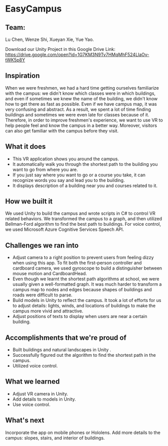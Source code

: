 # EasyCampus

## Team:
Lu Chen,
Wenze Shi,
Xueyan Xie,
Yue Yao.

Download our Unity Project in this Google Drive Link: https://drive.google.com/open?id=1G7KM3N9Tv7HMqMhF524LlaOv-tWK5p8Y

## Inspiration
When we were freshmen, we had a hard time getting ourselves familiarize with the campus: we didn't know which classes were in which buildings, and even if sometimes we knew the name of the building, we didn't know how to get there as fast as possible. Even if we have campus map, it was very confusing and abstract. As a result, we spent a lot of time finding buildings and sometimes we were even late for classes because of it. 
Therefore, in order to improve freshmen's experience, we want to use VR to help people feel and know the campus in a better way. Moreover, visitors can also get familiar with the campus before they visit.

## What it does
* This VR application shows you around the campus. 
* It automatically walk you through the shortest path to the building you want to go from where you are.
* If you just say where you want to go or a course you take, it can recognize words you say and lead you to the building.
* It displays description of a building near you and courses related to it.
## How we built it
We used Unity to build the campus and wrote scripts in C# to control VR related behaviors. We transformed the campus to a graph, and then utilized Bellman-Ford algorithm to find the best path to buildings. For voice control, we used Microsoft Azure Cognitive Services Speech API. 

## Challenges we ran into
* Adjust camera to a right position to prevent users from feeling dizzy when using this app. To fit both the first-person controller and cardboard camera, we used gyroscope to build a distinguisher between mouse motion and CardboardHead.
* Even though we learnt the shortest path algorithms at school, we were usually given a well-formatted graph. It was much harder to transform a campus map to nodes and edges because shapes of buildings and roads were difficult to parse. 
* Build models in Unity to reflect the campus. It took a lot of efforts for us to adjust details: lights, winds, and locations of buildings to make the campus more vivid and attractive.
* Adjust positions of texts to display when users are near a certain building.

## Accomplishments that we're proud of
* Built buildings and natural landscapes in Unity . 
* Successfully figured out the algorithm to find the shortest path in the campus.
* Utilized voice control. 

## What we learned
* Adjust VR camera in Unity.
* Add details to models in Unity.
* Use voice control.

## What's next
Incorporate the app on mobile phones or Hololens. Add more details to the campus: slopes, stairs, and interior of buildings. 
